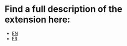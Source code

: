 # Find a full description of the extension here:
- [EN](http://www.sub-talk.net/topic/5720-/)
- [FR](http://www.sub-talk.net/topic/4687-/)
